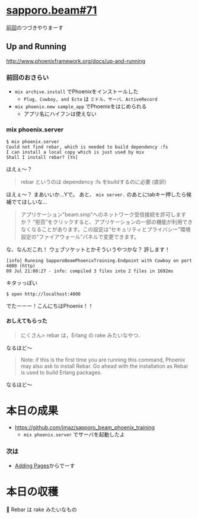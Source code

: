 # [sapporo.beam#71](https://github.com/sapporo-beam/sapporo-beam/issues/61)

[前回](./20150702.md)のつづきやりまーす

## Up and Running

<http://www.phoenixframework.org/docs/up-and-running>

### 前回のおさらい

- `mix archive.install` でPhoenixをインストールした
  - `Plug, Cowboy, and Ecto` は `ミドル、サーバ、ActiveRecord`
- `mix phoenix.new sample_app` でPhoenixをはじめられる
  - アプリ名にハイフンは使えない

### mix phoenix.server

```
$ mix phoenix.server
Could not find rebar, which is needed to build dependency :fs
I can install a local copy which is just used by mix
Shall I install rebar? [Yn] 
```

ほえぇ〜？  

> rebar というのは dependency :fs をbuildするのに必要 (直訳)

ほえぇ〜？ まあいいか…Yで。 
あと、 `mix server.` のあとにtabキー押したら候補でてほしいな…

> アプリケーション"beam.smp"へのネットワーク受信接続を許可しますか？
> “拒否”をクリックすると、アプリケーションの一部の機能が利用できなくなることがあります。この設定は“セキュリティとプライバシー”環境設定の“ファイアウォール”パネルで変更できます。

な、なんだこれ！ ウェブソケットとかそういうやつかな？ 許します！

```
[info] Running SapporoBeamPhoenixTraining.Endpoint with Cowboy on port 4000 (http)
09 Jul 21:08:27 - info: compiled 3 files into 2 files in 1692ms
```

キタッっぽい

```
$ open http://localhost:4000
```

でたーーー！こんにちはPhoenix！！

#### おしえてもらった

> にくさん> rebar は，Erlang の rake みたいなやつ．

なるほど〜

> Note: if this is the first time you are running this command, Phoenix may also ask to install Rebar. Go ahead with the installation as Rebar is used to build Erlang packages.

なるほど〜

# 本日の成果

- <https://github.com/imaz/sapporo_beam_phoenix_training>
  - `mix phoenix.server` でサーバを起動したよ

### 次は
- [Adding Pages](http://www.phoenixframework.org/docs/adding-pages)からでーす

# 本日の収穫

:paw_prints: Rebar は rake みたいなもの
